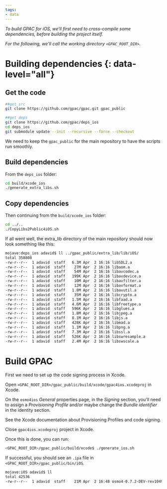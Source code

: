 ```yaml
---
tags:
- data
---
```


_To build GPAC for iOS, we'll first need to cross-compile some dependencies, before building the project itself._ 

_For the following, we'll call the working directory `<GPAC_ROOT_DIR>`._


# Building dependencies {: data-level="all"}

## Get the code

```bash
##get src
git clone https://github.com/gpac/gpac.git gpac_public

##get deps
git clone https://github.com/gpac/deps_ios
cd deps_ios
git submodule update --init --recursive --force --checkout
```

We need to keep the `gpac_public` for the main repository to have the scripts run smoothly.


## Build dependencies

From the `deps_ios` folder:

```bash
cd build/xcode_ios
./generate_extra_libs.sh
```

## Copy dependencies

Then continuing from the `build/xcode_ios` folder:

```bash
cd ../..
./CopyLibs2Public4iOS.sh
```

If all went well, the extra_lib directory of the main repository should now look something like this: 

```bash
mojave:deps_ios adavid$ ll ../gpac_public/extra_lib/lib/iOS/
total 358808
-rw-r--r--  1 adavid  staff   6.3M Apr  2 16:16 libSDL2.a
-rw-r--r--  1 adavid  staff    27M Apr  2 16:16 libaom.a
-rw-r--r--  1 adavid  staff    54M Apr  2 16:16 libavcodec.a
-rw-r--r--  1 adavid  staff   199K Apr  2 16:16 libavdevice.a
-rw-r--r--  1 adavid  staff    10M Apr  2 16:16 libavfilter.a
-rw-r--r--  1 adavid  staff    12M Apr  2 16:16 libavformat.a
-rw-r--r--  1 adavid  staff   1.8M Apr  2 16:16 libavutil.a
-rw-r--r--  1 adavid  staff    35M Apr  2 16:16 libcrypto.a
-rw-r--r--  1 adavid  staff   1.5M Apr  2 16:16 libfaad.a
-rw-r--r--  1 adavid  staff   4.6M Apr  2 16:16 libfreetype.a
-rw-r--r--  1 adavid  staff   596K Apr  2 16:16 libglues.a
-rw-r--r--  1 adavid  staff   1.8M Apr  2 16:16 libjpeg.a
-rw-r--r--  1 adavid  staff   8.1M Apr  2 16:16 libjs.a
-rw-r--r--  1 adavid  staff   428K Apr  2 16:16 libmad.a
-rw-r--r--  1 adavid  staff   1.1M Apr  2 16:16 libpng.a
-rw-r--r--  1 adavid  staff   7.3M Apr  2 16:16 libssl.a
-rw-r--r--  1 adavid  staff   526K Apr  2 16:16 libswresample.a
-rw-r--r--  1 adavid  staff   2.4M Apr  2 16:16 libswscale.a
```

# Build GPAC

First we need to set up the code signing process in Xcode. 

Open `<GPAC_ROOT_DIR>/gpac_public/build/xcode/gpac4ios.xcodeproj` in Xcode.

On the `osmo4ios` _General_ properties page, in the _Signing_ section, you'll need to assign a _Provisioning Profile_ and/or maybe change the _Bundle identifier_ in the identity section.

See the Xcode documentation about Provisioning Profiles and code signing. 

Close `gpac4ios.xcodeproj` project in Xcode.

Once this is done, you can run:

```bash
<GPAC_ROOT_DIR>/gpac_public/build/xcode$ ./generate_ios.sh
```

If successful, you should see an `.ipa` file in `<GPAC_ROOT_DIR>/gpac_public/bin/iOS`.

```bash
mojave:iOS adavid$ ll
total 42536
-rw-r--r--  1 adavid  staff    21M Apr  2 16:48 osmo4-0.7.2-DEV-rev1049-g51dadae6c-master-ios.ipa
```
